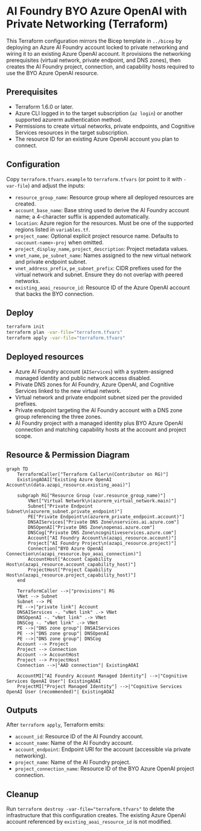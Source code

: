 # AI Foundry BYO Azure OpenAI with Private Networking (Terraform)

This Terraform configuration mirrors the Bicep template in `../bicep` by deploying an Azure AI Foundry account locked to private networking and wiring it to an existing Azure OpenAI account. It provisions the networking prerequisites (virtual network, private endpoint, and DNS zones), then creates the AI Foundry project, connection, and capability hosts required to use the BYO Azure OpenAI resource.

## Prerequisites

- Terraform 1.6.0 or later.
- Azure CLI logged in to the target subscription (`az login`) or another supported azurerm authentication method.
- Permissions to create virtual networks, private endpoints, and Cognitive Services resources in the target subscription.
- The resource ID for an existing Azure OpenAI account you plan to connect.

## Configuration

Copy `terraform.tfvars.example` to `terraform.tfvars` (or point to it with `-var-file`) and adjust the inputs:

- `resource_group_name`: Resource group where all deployed resources are created.
- `account_base_name`: Base string used to derive the AI Foundry account name; a 4-character suffix is appended automatically.
- `location`: Azure region for the resources. Must be one of the supported regions listed in `variables.tf`.
- `project_name`: Optional explicit project resource name. Defaults to `<account-name>-proj` when omitted.
- `project_display_name`, `project_description`: Project metadata values.
- `vnet_name`, `pe_subnet_name`: Names assigned to the new virtual network and private endpoint subnet.
- `vnet_address_prefix`, `pe_subnet_prefix`: CIDR prefixes used for the virtual network and subnet. Ensure they do not overlap with peered networks.
- `existing_aoai_resource_id`: Resource ID of the Azure OpenAI account that backs the BYO connection.

## Deploy

```bash
terraform init
terraform plan -var-file="terraform.tfvars"
terraform apply -var-file="terraform.tfvars"
```

## Deployed resources

- Azure AI Foundry account (`AIServices`) with a system-assigned managed identity and public network access disabled.
- Private DNS zones for AI Foundry, Azure OpenAI, and Cognitive Services linked to the new virtual network.
- Virtual network and private endpoint subnet sized per the provided prefixes.
- Private endpoint targeting the AI Foundry account with a DNS zone group referencing the three zones.
- AI Foundry project with a managed identity plus BYO Azure OpenAI connection and matching capability hosts at the account and project scope.

## Resource & Permission Diagram

```mermaid
graph TD
    TerraformCaller["Terraform Caller\n(Contributor on RG)"]
    ExistingAOAI["Existing Azure OpenAI Account\n(data.azapi_resource.existing_aoai)"]

    subgraph RG["Resource Group (var.resource_group_name)"]
        VNet["Virtual Network\n(azurerm_virtual_network.main)"]
        Subnet["Private Endpoint Subnet\n(azurerm_subnet.private_endpoint)"]
        PE["Private Endpoint\n(azurerm_private_endpoint.account)"]
        DNSAIServices["Private DNS Zone\nservices.ai.azure.com"]
        DNSOpenAI["Private DNS Zone\nopenai.azure.com"]
        DNSCog["Private DNS Zone\ncognitiveservices.azure.com"]
        Account["AI Foundry Account\n(azapi_resource.account)"]
        Project["AI Foundry Project\n(azapi_resource.project)"]
        Connection["BYO Azure OpenAI Connection\n(azapi_resource.byo_aoai_connection)"]
        AccountHost["Account Capability Host\n(azapi_resource.account_capability_host)"]
        ProjectHost["Project Capability Host\n(azapi_resource.project_capability_host)"]
    end

    TerraformCaller -->|"provisions"| RG
    VNet --> Subnet
    Subnet --> PE
    PE -->|"private link"| Account
    DNSAIServices -. "vNet link" .-> VNet
    DNSOpenAI -. "vNet link" .-> VNet
    DNSCog -. "vNet link" .-> VNet
    PE -->|"DNS zone group"| DNSAIServices
    PE -->|"DNS zone group"| DNSOpenAI
    PE -->|"DNS zone group"| DNSCog
    Account --> Project
    Project --> Connection
    Account --> AccountHost
    Project --> ProjectHost
    Connection -->|"AAD connection"| ExistingAOAI

    AccountMI["AI Foundry Account Managed Identity"] -->|"Cognitive Services OpenAI User"| ExistingAOAI
    ProjectMI["Project Managed Identity"] -->|"Cognitive Services OpenAI User (recommended)"| ExistingAOAI
```

## Outputs

After `terraform apply`, Terraform emits:

- `account_id`: Resource ID of the AI Foundry account.
- `account_name`: Name of the AI Foundry account.
- `account_endpoint`: Endpoint URI for the account (accessible via private networking).
- `project_name`: Name of the AI Foundry project.
- `project_connection_name`: Resource ID of the BYO Azure OpenAI project connection.

## Cleanup

Run `terraform destroy -var-file="terraform.tfvars"` to delete the infrastructure that this configuration creates. The existing Azure OpenAI account referenced by `existing_aoai_resource_id` is not modified.
